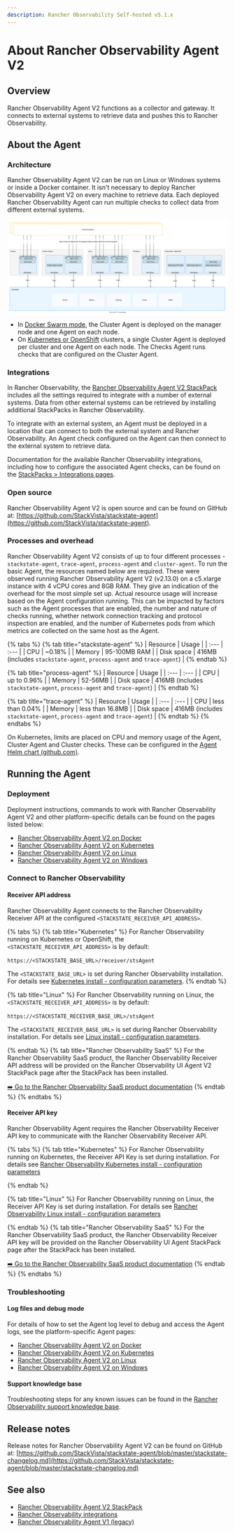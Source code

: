 ```yaml
---
description: Rancher Observability Self-hosted v5.1.x 
---
```


# About Rancher Observability Agent V2

## Overview

Rancher Observability Agent V2 functions as a collector and gateway. It connects to external systems to retrieve data and pushes this to Rancher Observability.

## About the Agent

### Architecture

Rancher Observability Agent V2 can be run on Linux or Windows systems or inside a Docker container. It isn't necessary to deploy Rancher Observability Agent V2 on every machine to retrieve data. Each deployed Rancher Observability Agent can run multiple checks to collect data from different external systems.

![Rancher Observability Agent architecture](../../.gitbook/assets/stackstate-agent.svg)

* In [Docker Swarm mode](docker.md#docker-swarm-mode), the Cluster Agent is deployed on the manager node and one Agent on each node.
* On [Kubernetes or OpenShift](kubernetes-openshift.md) clusters, a single Cluster Agent is deployed per cluster and one Agent on each node. The Checks Agent runs checks that are configured on the Cluster Agent.

### Integrations

In Rancher Observability, the [Rancher Observability Agent V2 StackPack](../../stackpacks/integrations/agent.md) includes all the settings required to integrate with a number of external systems. Data from other external systems can be retrieved by installing additional StackPacks in Rancher Observability.

To integrate with an external system, an Agent must be deployed in a location that can connect to both the external system and Rancher Observability. An Agent check configured on the Agent can then connect to the external system to retrieve data.

Documentation for the available Rancher Observability integrations, including how to configure the associated Agent checks, can be found on the [StackPacks &gt; Integrations pages](../../stackpacks/integrations/).

### Open source

Rancher Observability Agent V2 is open source and can be found on GitHub at: [https://github.com/StackVista/stackstate-agent](https://github.com/StackVista/stackstate-agent).

### Processes and overhead

Rancher Observability Agent V2 consists of up to four different processes - `stackstate-agent`, `trace-agent`, `process-agent` and `cluster-agent`. To run the basic Agent, the resources named below are required. These were observed running Rancher Observability Agent V2 (v2.13.0) on a c5.xlarge instance with 4 vCPU cores and 8GB RAM. They give an indication of the overhead for the most simple set up. Actual resource usage will increase based on the Agent configuration running. This can be impacted by factors such as the Agent processes that are enabled, the number and nature of checks running, whether network connection tracking and protocol inspection are enabled, and the number of Kubernetes pods from which metrics are collected on the same host as the Agent.

{% tabs %}
{% tab title="stackstate-agent" %}
| Resource | Usage |
| :--- | :--- |
| CPU | ~0.18% |
| Memory | 95-100MB RAM |
| Disk space | 416MB \(includes `stackstate-agent`, `process-agent` and `trace-agent`\) |
{% endtab %}

{% tab title="process-agent" %}
| Resource | Usage |
| :--- | :--- |
| CPU | up to 0.96% |
| Memory | 52-56MB |
| Disk space | 416MB \(includes `stackstate-agent`, `process-agent` and `trace-agent`\) |
{% endtab %}

{% tab title="trace-agent" %}
| Resource | Usage |
| :--- | :--- |
| CPU | less than 0.04% |
| Memory | less than 16.8MB |
| Disk space | 416MB \(includes `stackstate-agent`, `process-agent` and `trace-agent`\) |
{% endtab %}
{% endtabs %}

On Kubernetes, limits are placed on CPU and memory usage of the Agent, Cluster Agent and Cluster checks. These can be configured in the [Agent Helm chart \(github.com\)](https://github.com/StackVista/helm-charts/tree/master/stable/stackstate-agent).

## Running the Agent

### Deployment

Deployment instructions, commands to work with Rancher Observability Agent V2 and other platform-specific details can be found on the pages listed below:

* [Rancher Observability Agent V2 on Docker](docker.md)
* [Rancher Observability Agent V2 on Kubernetes](kubernetes-openshift.md)
* [Rancher Observability Agent V2 on Linux](linux.md)
* [Rancher Observability Agent V2 on Windows](windows.md)

### Connect to Rancher Observability

#### Receiver API address

Rancher Observability Agent connects to the Rancher Observability Receiver API at the configured `<STACKSTATE_RECEIVER_API_ADDRESS>`.

{% tabs %}[](http://not.a.link "Rancher Observability Self-Hosted only")
{% tab title="Kubernetes" %}[](http://not.a.link "Rancher Observability Self-Hosted only")
For Rancher Observability running on Kubernetes or OpenShift, the `<STACKSTATE_RECEIVER_API_ADDRESS>` is by default:[](http://not.a.link "Rancher Observability Self-Hosted only")

`https://<STACKSTATE_BASE_URL>/receiver/stsAgent`[](http://not.a.link "Rancher Observability Self-Hosted only")

The `<STACKSTATE_BASE_URL>` is set during Rancher Observability installation. For details see [Kubernetes install - configuration parameters](../install-stackstate/kubernetes_openshift/kubernetes_install.md#generate-values.yaml "Rancher Observability Self-Hosted only").
{% endtab %}[](http://not.a.link "Rancher Observability Self-Hosted only")

{% tab title="Linux" %}[](http://not.a.link "Rancher Observability Self-Hosted only")
For Rancher Observability running on Linux, the `<STACKSTATE_RECEIVER_API_ADDRESS>` is by default:[](http://not.a.link "Rancher Observability Self-Hosted only")

`https://<STACKSTATE_RECEIVER_BASE_URL>/stsAgent`[](http://not.a.link "Rancher Observability Self-Hosted only")

The `<STACKSTATE_RECEIVER_BASE_URL>` is set during Rancher Observability installation. For details see [Linux install - configuration parameters](../install-stackstate/linux/install_stackstate.md#configuration-options-required-during-install "Rancher Observability Self-Hosted only").

{% endtab %}[](http://not.a.link "Rancher Observability Self-Hosted only")
{% tab title="Rancher Observability SaaS" %}[](http://not.a.link "Rancher Observability Self-Hosted only")
For the Rancher Observability SaaS product, the Rancher Observability Receiver API address will be provided on the Rancher Observability UI Agent V2 StackPack page after the StackPack has been installed.

[➡️ Go to the Rancher Observability SaaS product documentation](https://docs.stackstate.com/v/stackstate-saas/ "Rancher Observability Self-Hosted only")
{% endtab %}[](http://not.a.link "Rancher Observability Self-Hosted only")
{% endtabs %}[](http://not.a.link "Rancher Observability Self-Hosted only")

#### Receiver API key

Rancher Observability Agent requires the Rancher Observability Receiver API key to communicate with the Rancher Observability Receiver API.

{% tabs %}[](http://not.a.link "Rancher Observability Self-Hosted only")
{% tab title="Kubernetes" %}[](http://not.a.link "Rancher Observability Self-Hosted only")
For Rancher Observability running on Kubernetes, the Receiver API Key is set during installation. For details see [Rancher Observability Kubernetes install - configuration parameters](../install-stackstate/kubernetes_openshift/kubernetes_install.md#generate-values-yaml "Rancher Observability Self-Hosted only")

{% endtab %}[](http://not.a.link "Rancher Observability Self-Hosted only")

{% tab title="Linux" %}[](http://not.a.link "Rancher Observability Self-Hosted only")
For Rancher Observability running on Linux, the Receiver API Key is set during installation. For details see [Rancher Observability Linux install - configuration parameters](../install-stackstate/linux/install_stackstate.md#configuration-options-required-during-install "Rancher Observability Self-Hosted only") 

{% endtab %}[](http://not.a.link "Rancher Observability Self-Hosted only")
{% tab title="Rancher Observability SaaS" %}[](http://not.a.link "Rancher Observability Self-Hosted only")
For the Rancher Observability SaaS product, the Rancher Observability Receiver API key will be provided on the Rancher Observability UI Agent StackPack page after the StackPack has been installed.

[➡️ Go to the Rancher Observability SaaS product documentation](https://docs.stackstate.com/v/stackstate-saas/ "Rancher Observability Self-Hosted only")
{% endtab %}[](http://not.a.link "Rancher Observability Self-Hosted only")
{% endtabs %}

### Troubleshooting

#### Log files and debug mode

For details of how to set the Agent log level to debug and access the Agent logs, see the platform-specific Agent pages:

* [Rancher Observability Agent V2 on Docker](docker.md#troubleshooting)
* [Rancher Observability Agent V2 on Kubernetes](kubernetes-openshift.md#troubleshooting)
* [Rancher Observability Agent V2 on Linux](linux.md#troubleshooting)
* [Rancher Observability Agent V2 on Windows](windows.md#troubleshooting)

#### Support knowledge base

Troubleshooting steps for any known issues can be found in the [Rancher Observability support knowledge base](https://support.stackstate.com/hc/en-us/search?category=360002777619&filter_by=knowledge_base&query=agent).


## Release notes

Release notes for Rancher Observability Agent V2 can be found on GitHub at: [https://github.com/StackVista/stackstate-agent/blob/master/stackstate-changelog.md](https://github.com/StackVista/stackstate-agent/blob/master/stackstate-changelog.md)

## See also

* [Rancher Observability Agent V2 StackPack](../../stackpacks/integrations/agent.md)
* [Rancher Observability integrations](../../stackpacks/integrations/)
* [Rancher Observability Agent V1 \(legacy\)](agent-v1.md "Rancher Observability Self-Hosted only")
